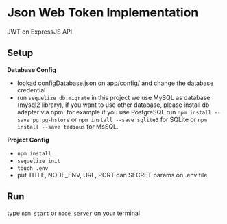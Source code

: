 # Json Web Token Implementation 
JWT on ExpressJS API 

## Setup 
**Database Config** 
- lookad configDatabase.json on app/config/ and change the database credential
- run `sequelize db:migrate` 
in this project we use MySQL as database (mysql2 library), if you want to use other database, please install db adapter via npm. for example if you use PostgreSQL run `npm install --save pg pg-hstore` or `npm install --save sqlite3` for SQLite or `npm install --save tedious` for MsSQL. 

**Project Config** 
- `npm install` 
- `sequelize init` 
- `touch .env` 
- put TITLE, NODE_ENV, URL, PORT dan SECRET params on .env file 

## Run
type `npm start` or `node server` on your terminal 